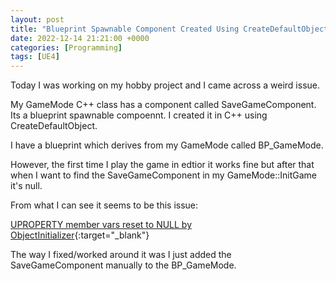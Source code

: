 ```yaml
---
layout: post
title: "Blueprint Spawnable Component Created Using CreateDefaultObject Gets Nulled Before BeginPlay"
date: 2022-12-14 21:21:00 +0000
categories: [Programming]
tags: [UE4]
---
```


Today I was working on my hobby project and I came across a weird issue.

My GameMode C++ class has a component called SaveGameComponent. Its a blueprint spawnable compoennt. I created it in C++ using CreateDefaultObject.

I have a blueprint which derives from my GameMode called BP_GameMode.

However, the first time I play the game in edtior it works fine but after that when I want to find the SaveGameComponent in my GameMode::InitGame it's null.

From what I can see it seems to be this issue:

[UPROPERTY member vars reset to NULL by ObjectInitializer](https://forums.unrealengine.com/t/uproperty-member-vars-reset-to-null-by-objectinitializer/19959/19){:target="_blank"}

The way I fixed/worked around it was I just added the SaveGameComponent manually to the BP_GameMode.